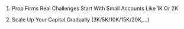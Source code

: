 1. Prop Firms Real Challenges
   Start With Small Accounts Like 1K Or 2K
   
   
   
2. Scale Up Your Capital Gradually (3K/5K/10K/15K/20K,...)